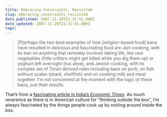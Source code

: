 ```yaml
---
title: Embracing Constraints, Revisited
slug: embracing_constraints_revisited
date_published: 2007-11-28T21:31:51.000Z
date_updated: 2007-11-28T21:31:51.000Z
tags: 
---
```


> [P]erhaps the two best examples of how [religion-based food] bans have resulted in delicious and fascinating food are Jain cooking, with its ban on anything that remotely involves taking life, like root vegetables (little critters might get killed while you dig them up) or yoghurt left overnight (too alive), and Jewish cooking, with its complex set of Torah derived rules including bans on pork, on fish without scales (shark, shellfish) and on cooking milk and meat together. I’m not concerned at the moment with the logic of these bans, just their results.

That’s from a [fascinating article in India’s *Economic Times*](http://economictimes.indiatimes.com/How_religious_curbs_lead_to_great_food/articleshow/2562823.cms). As much reverence as there is in American culture for “thinking outside the box”, I’m always fascinated by the things people cook up by rooting around inside the box.
